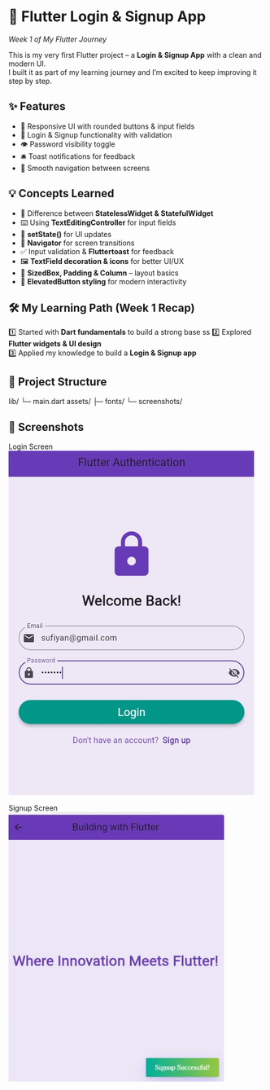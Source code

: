 # 🚀 Flutter Login & Signup App  

_Week 1 of My Flutter Journey_  

This is my very first Flutter project – a **Login & Signup App** with a clean and modern UI.  
I built it as part of my learning journey and I’m excited to keep improving it step by step.  



## ✨ Features
- 📱 Responsive UI with rounded buttons & input fields  
- 🔐 Login & Signup functionality with validation  
- 👁️ Password visibility toggle  
- 🛎️ Toast notifications for feedback  
- 🔄 Smooth navigation between screens  



## 💡 Concepts Learned
- 📍 Difference between **StatelessWidget & StatefulWidget**  
- ⌨️ Using **TextEditingController** for input fields  
- 🎨 **setState()** for UI updates  
- 🧭 **Navigator** for screen transitions  
- ✅ Input validation & **Fluttertoast** for feedback  
- 🖼️ **TextField decoration & icons** for better UI/UX  
- 📏 **SizedBox, Padding & Column** – layout basics  
- 🔘 **ElevatedButton styling** for modern interactivity  


## 🛠️ My Learning Path (Week 1 Recap)
1️⃣ Started with **Dart fundamentals** to build a strong base ss 
2️⃣ Explored **Flutter widgets & UI design**  
3️⃣ Applied my knowledge to build a **Login & Signup app**  



## 📂 Project Structure
lib/
└─ main.dart
assets/
├─ fonts/
└─ screenshots/


## 📸 Screenshots

 Login Screen
![Login Screen](assets/screenshots/login_screen.jpg)

 Signup Screen
![Signup Screen](assets/screenshots/signup_screen.jpeg)
